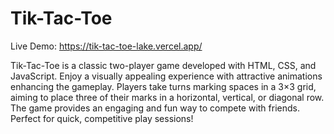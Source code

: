 # Tik-Tac-Toe
Live Demo: https://tik-tac-toe-lake.vercel.app/

Tik-Tac-Toe is a classic two-player game developed with HTML, CSS, and JavaScript. Enjoy a visually appealing experience with attractive animations enhancing the gameplay. Players take turns marking spaces in a 3×3 grid, aiming to place three of their marks in a horizontal, vertical, or diagonal row. The game provides an engaging and fun way to compete with friends. Perfect for quick, competitive play sessions!
